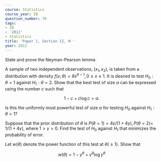 ```yaml
---
course: Statistics
course_year: IB
question_number: 70
tags:
- IB
- '2012'
- Statistics
title: 'Paper 1, Section II, H '
year: 2012
---
```




State and prove the Neyman-Pearson lemma.

A sample of two independent observations, $\left(x_{1}, x_{2}\right)$, is taken from a distribution with density $f(x ; \theta)=\theta x^{\theta-1}, 0 \leqslant x \leqslant 1$. It is desired to test $H_{0}: \theta=1$ against $H_{1}: \theta=2$. Show that the best test of size $\alpha$ can be expressed using the number $c$ such that

$$1-c+c \log c=\alpha .$$

Is this the uniformly most powerful test of size $\alpha$ for testing $H_{0}$ against $H_{1}: \theta>1 ?$

Suppose that the prior distribution of $\theta$ is $P(\theta=1)=4 \gamma /(1+4 \gamma), P(\theta=2)=$ $1 /(1+4 \gamma)$, where $1>\gamma>0$. Find the test of $H_{0}$ against $H_{1}$ that minimizes the probability of error.

Let $w(\theta)$ denote the power function of this test at $\theta(\geqslant 1)$. Show that

$$w(\theta)=1-\gamma^{\theta}+\gamma^{\theta} \log \gamma^{\theta}$$